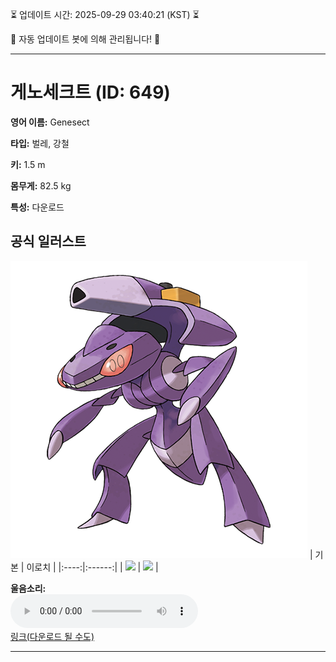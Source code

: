 
⏳ 업데이트 시간: 2025-09-29 03:40:21 (KST) ⏳

🤖 자동 업데이트 봇에 의해 관리됩니다! 🤖

---

# 게노세크트 (ID: 649)
**영어 이름:** Genesect

**타입:** 벌레, 강철

**키:** 1.5 m

**몸무게:** 82.5 kg

**특성:** 다운로드

## 공식 일러스트
![](https://raw.githubusercontent.com/PokeAPI/sprites/master/sprites/pokemon/other/official-artwork/649.png)
| 기본 | 이로치 |
|:----:|:------:|
| <img src="http://play.pokemonshowdown.com/sprites/ani/genesect.gif" width="200"> | <img src="http://play.pokemonshowdown.com/sprites/ani-shiny/genesect.gif" width="200"> |

**울음소리:**<br><audio controls src="https://raw.githubusercontent.com/PokeAPI/cries/main/cries/pokemon/latest/649.ogg"></audio><br> [링크(다운로드 될 수도)](https://raw.githubusercontent.com/PokeAPI/cries/main/cries/pokemon/latest/649.ogg)


---
